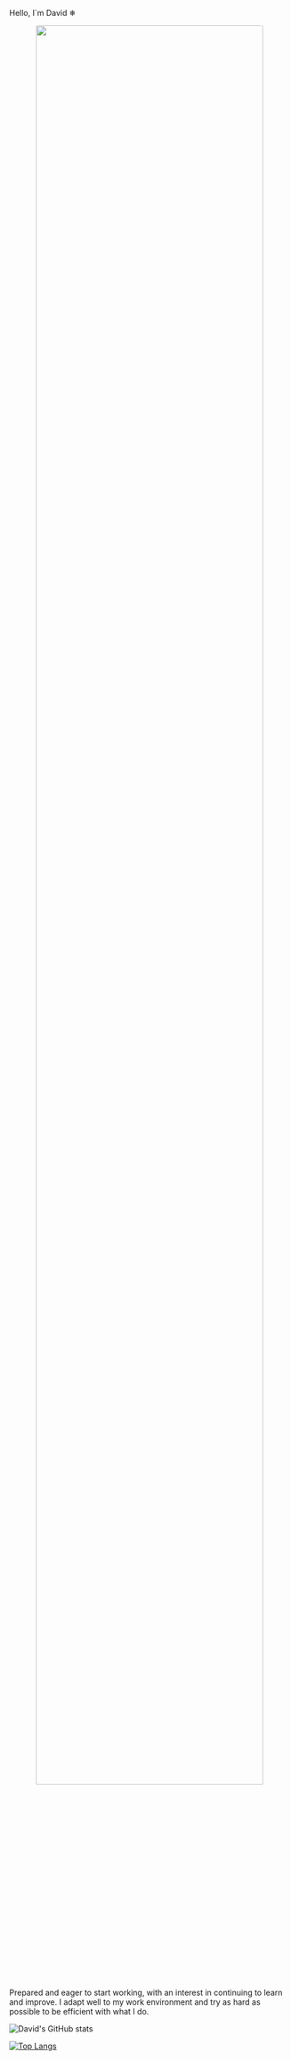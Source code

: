 Hello, I`m David ❄
<div align="center">
 <img width="90%" src="https://user-images.githubusercontent.com/57682619/125846331-49721166-6ca2-4b95-9d08-a6980260ed09.gif" style="border-radius: 30px !important" />
</div>

Prepared and eager to start working, with an interest in continuing to learn and improve. 
I adapt well to my work environment and try as hard as possible to be efficient with what I do.

![David's GitHub stats](https://github-readme-stats.vercel.app/api?username=daviidrf&show_icons=true&theme=tokyonight)

[![Top Langs](https://github-readme-stats.vercel.app/api/top-langs/?username=daviidrf&layout=compact&langs_count=5&theme=tokyonight)](https://github.com/daviidrf/github-readme-stats)


